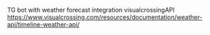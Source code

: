 
TG bot with weather forecast integration visualcrossingAPI
https://www.visualcrossing.com/resources/documentation/weather-api/timeline-weather-api/
